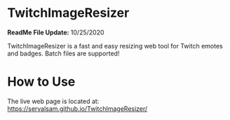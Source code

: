 # TwitchImageResizer
**ReadMe File Update:** 10/25/2020

TwitchImageResizer is a fast and easy resizing web tool for Twitch emotes and badges. Batch files are supported!

# How to Use
The live web page is located at: https://servalsam.github.io/TwitchImageResizer/
